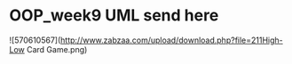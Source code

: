 # OOP_week9 UML send here
![570610567](http://www.zabzaa.com/upload/download.php?file=211High-Low Card Game.png)
